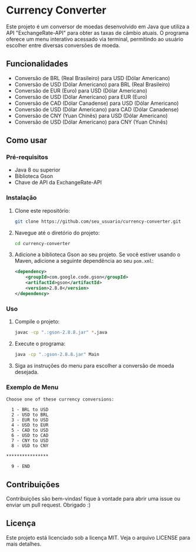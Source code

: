 # Currency Converter

Este projeto é um conversor de moedas desenvolvido em Java que utiliza a API "ExchangeRate-API" para obter as taxas de câmbio atuais. O programa oferece um menu interativo acessado via terminal, permitindo ao usuário escolher entre diversas conversões de moeda.

## Funcionalidades

- Conversão de BRL (Real Brasileiro) para USD (Dólar Americano)
- Conversão de USD (Dólar Americano) para BRL (Real Brasileiro)
- Conversão de EUR (Euro) para USD (Dólar Americano)
- Conversão de USD (Dólar Americano) para EUR (Euro)
- Conversão de CAD (Dólar Canadense) para USD (Dólar Americano)
- Conversão de USD (Dólar Americano) para CAD (Dólar Canadense)
- Conversão de CNY (Yuan Chinês) para USD (Dólar Americano)
- Conversão de USD (Dólar Americano) para CNY (Yuan Chinês)

## Como usar

### Pré-requisitos

- Java 8 ou superior
- Biblioteca Gson
- Chave de API da ExchangeRate-API

### Instalação

1. Clone este repositório:
    ```bash
    git clone https://github.com/seu_usuario/currency-converter.git
    ```

2. Navegue até o diretório do projeto:
    ```bash
    cd currency-converter
    ```

3. Adicione a biblioteca Gson ao seu projeto. Se você estiver usando o Maven, adicione a seguinte dependência ao seu `pom.xml`:
    ```xml
    <dependency>
        <groupId>com.google.code.gson</groupId>
        <artifactId>gson</artifactId>
        <version>2.8.8</version>
    </dependency>
    ```

### Uso

1. Compile o projeto:
    ```bash
    javac -cp ".:gson-2.8.8.jar" *.java
    ```

2. Execute o programa:
    ```bash
    java -cp ".:gson-2.8.8.jar" Main
    ```

3. Siga as instruções do menu para escolher a conversão de moeda desejada.

### Exemplo de Menu

```plaintext
Choose one of these currency conversions:

  1 - BRL to USD
  2 - USD to BRL
  3 - EUR to USD
  4 - USD to EUR
  5 - CAD to USD
  6 - USD to CAD
  7 - CNY to USD
  8 - USD to CNY

****************

  9 - END
```

## Contribuições

Contribuições são bem-vindas! fique à vontade para abrir uma issue ou enviar um pull request.
Obrigado :)

## Licença

Este projeto está licenciado sob a licença MIT. Veja o arquivo LICENSE para mais detalhes.
